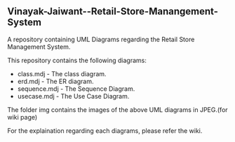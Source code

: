 ## Vinayak-Jaiwant--Retail-Store-Manangement-System
A repository containing UML Diagrams regarding the Retail Store Management System.

This repository contains the following diagrams:

* class.mdj - The class diagram.
* erd.mdj - The ER diagram.
* sequence.mdj - The Sequence Diagram.
* usecase.mdj - The Use Case Diagram.

The folder img contains the images of the above UML diagrams in JPEG.(for wiki page)

For the explaination regarding each diagrams, please refer the wiki.
